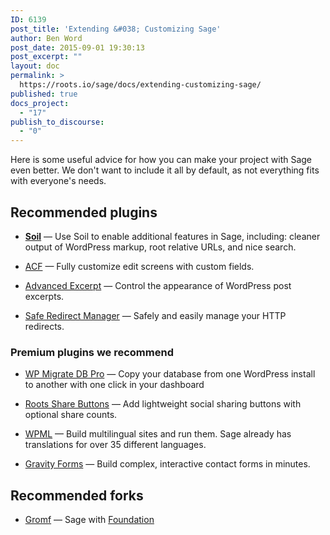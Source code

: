 ```yaml
---
ID: 6139
post_title: 'Extending &#038; Customizing Sage'
author: Ben Word
post_date: 2015-09-01 19:30:13
post_excerpt: ""
layout: doc
permalink: >
  https://roots.io/sage/docs/extending-customizing-sage/
published: true
docs_project:
  - "17"
publish_to_discourse:
  - "0"
---
```

<p class="lead">Here is some useful advice for how you can make your project with Sage even better. We don't want to include it all by default, as not everything fits with everyone's needs.</p>

## Recommended plugins

<ul>
<li><p><a href="/plugins/soil/"><b>Soil</b></a> &mdash; Use Soil to enable additional features in Sage, including: cleaner output of WordPress markup, root relative URLs, and nice search.</p></li>
<li><p><a href="http://www.advancedcustomfields.com/">ACF</a> &mdash; Fully customize edit screens with custom fields.</p></li>
<li><p><a href="https://wordpress.org/plugins/advanced-excerpt/">Advanced Excerpt</a> &mdash; Control the appearance of WordPress post excerpts.</p></li>
<li><p><a href="https://wordpress.org/plugins/safe-redirect-manager/">Safe Redirect Manager</a> &mdash; Safely and easily manage your HTTP redirects.</p></li>
</ul>

### Premium plugins we recommend

<ul>
<li><p><a href="https://roots.io/r/wpmigratedbpro">WP Migrate DB Pro</a> &mdash; Copy your database from one WordPress install to another with one click in your dashboard</p></li>
<li><p><a href="/plugins/roots-share-buttons/">Roots Share Buttons</a> &mdash; Add lightweight social sharing buttons with optional share counts.</p></li>
<li><p><a href="https://roots.io/r/wpml">WPML</a> &mdash; Build multilingual sites and run them. Sage already has translations for over 35 different languages.</p></li>
<li><p><a href="https://roots.io/r/gravityforms">Gravity Forms</a> &mdash; Build complex, interactive contact forms in minutes.</p></li>
</ul>

## Recommended forks

<ul>
<li><p><a href="https://github.com/schikulski/gromf">Gromf</a> &mdash; Sage with <a href="http://foundation.zurb.com/">Foundation</a></p></li>
</ul>
